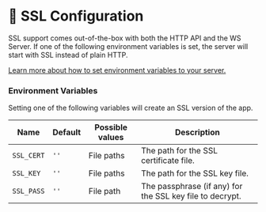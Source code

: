 # 🔐 SSL Configuration

SSL support comes out-of-the-box with both the HTTP API and the WS Server. If one of the following environment variables is set, the server will start with SSL instead of plain HTTP.

[Learn more about how to set environment variables to your server.](environment-variables.md)

### Environment Variables

Setting one of the following variables will create an SSL version of the app.

| Name       | Default | Possible values | Description                                              |
| ---------- | ------- | --------------- | -------------------------------------------------------- |
| `SSL_CERT` | `''`    | File paths      | The path for the SSL certificate file.                   |
| `SSL_KEY`  | `''`    | File paths      | The path for the SSL key file.                           |
| `SSL_PASS` | `''`    | File path       | The passphrase (if any) for the SSL key file to decrypt. |
